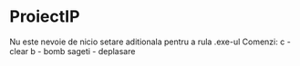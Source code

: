 # ProiectIP

Nu este nevoie de nicio setare aditionala pentru a rula .exe-ul
Comenzi:
  c - clear
  b - bomb
  sageti - deplasare
